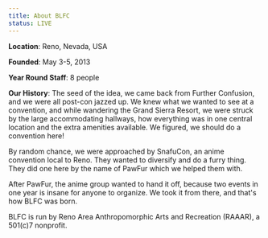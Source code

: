 ```yaml
---
title: About BLFC
status: LIVE
---
```


**Location**: Reno, Nevada, USA

**Founded**: May 3-5, 2013

**Year Round Staff**: 8 people

**Our History**: The seed of the idea, we came back from Further Confusion, and we were all post-con jazzed up. We knew what we wanted to see at a convention, and while wandering the Grand Sierra Resort, we were struck by the large accommodating hallways, how everything was in one central location and the extra amenities available. We figured, we should do a convention here!

By random chance, we were approached by SnafuCon, an anime convention local to Reno. They wanted to diversify and do a furry thing. They did one here by the name of PawFur which we helped them with.

After PawFur, the anime group wanted to hand it off, because two events in one year is insane for anyone to organize. We took it from there, and that's how BLFC was born.

BLFC is run by Reno Area Anthropomorphic Arts and Recreation (RAAAR), a 501(c)7 nonprofit.
